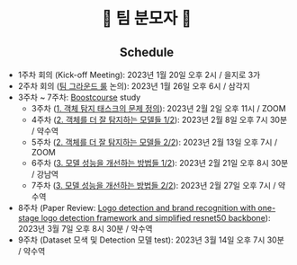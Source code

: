 <h1 align='center'> 🥸 팀 분모자 🥸 </h1>
<h2 align='center'> Schedule </h2>

+ 1주차 회의 (Kick-off Meeting): 2023년 1월 20일 오후 2시 / 을지로 3가
+ 2주차 회의 ([팀 그라운드 룰](https://zerohertz.notion.site/2f485a58de38472e9aee057a7957fcc9) 논의): 2023년 1월 26일 오후 6시 / 삼각지
+ 3주차 ~ 7주차: [Boostcourse](https://www.boostcourse.org/ai341/joinLectures/369549) study
  + 3주차 ([1. 객체 탐지 태스크의 문제 정의](https://github.com/Team-BoonMoSa/.github/blob/main/boostcourse/1%EC%A3%BC%EC%B0%A8_%EA%B9%80%EB%B3%B4%EA%B2%B8.pdf)): 2023년 2월 2일 오후 11시 / ZOOM
  + 4주차 ([2. 객체를 더 잘 탐지하는 모델들 1/2](https://github.com/Team-BoonMoSa/.github/blob/main/boostcourse/2%EC%A3%BC%EC%B0%A8_%EC%9E%84%EC%84%9C%ED%98%84.pdf)): 2023년 2월 8일 오후 7시 30분 / 약수역
  + 5주차 ([2. 객체를 더 잘 탐지하는 모델들 2/2](https://github.com/Team-BoonMoSa/.github/blob/main/boostcourse/3%EC%A3%BC%EC%B0%A8_%EC%9A%B0%EC%95%84%EB%9D%BC.pdf)): 2023년 2월 13일 오후 7시 / ZOOM
  + 6주차 ([3. 모델 성능을 개선하는 방법들 1/2](https://github.com/Team-BoonMoSa/.github/blob/main/boostcourse/4%EC%A3%BC%EC%B0%A8_%EC%98%A4%ED%9A%A8%EA%B7%BC.pdf)): 2023년 2월 21일 오후 8시 30분 / 강남역
  + 7주차 ([3. 모델 성능을 개선하는 방법들 2/2](https://github.com/Team-BoonMoSa/.github/blob/main/boostcourse/5%EC%A3%BC%EC%B0%A8_%EC%86%A1%EC%98%88%EC%A7%84.pdf)): 2023년 2월 27일 오후 7시 / 약수역
+ 8주차 (Paper Review: [Logo detection and brand recognition with one-stage logo detection framework and simplified resnet50 backbone](https://ieeexplore.ieee.org/document/9144794)): 2023년 3월 7일 오후 8시 30분 / 약수역
+ 9주차 (Dataset 모색 및 Detection 모델 test): 2023년 3월 14일 오후 7시 30분 / 약수역
